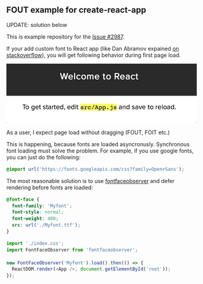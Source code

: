 ## FOUT example for create-react-app

UPDATE: solution below

This is example repository for the [Issue #2987](https://github.com/facebookincubator/create-react-app/issues/2987).

If your add custom font to React app (like Dan Abramov expained [on stackoverflow](https://stackoverflow.com/questions/41676054/how-to-add-fonts-to-create-react-app-based-projects)), you will get following behavior during first page load.

![FOUT example](/fout.gif "FOUT example")

As a user, I expect page load without dragging (FOUT, FOIT etc.)

This is happening, because fonts are loaded asyncronusly. Synchronous font loading must solve the problem. For example, if you use google fonts, you can just do the following:

```css
@import url('https://fonts.googleapis.com/css?family=Open+Sans');
```

The most reasonable solution is to use [fontfaceobserver](https://github.com/bramstein/fontfaceobserver) and defer rendering before fonts are loaded:

```css
@font-face {
  font-family: 'Myfont';
  font-style: normal;
  font-weight: 400;
  src: url('./Myfont.ttf');
}
```

```javascript
import './index.css';
import FontFaceObserver from 'fontfaceobserver';

new FontFaceObserver('Myfont').load().then(() => {
  ReactDOM.render(<App />, document.getElementById('root'));
});
```

